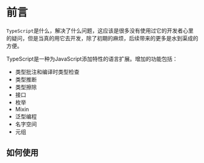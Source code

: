 # 前言

`TypeScript`是什么，解决了什么问题，这应该是很多没有使用过它的开发者心里的疑问，但是当真的用它去开发，除了初期的麻烦，后续带来的更多是水到渠成的方便。

TypeScript是一种为JavaScript添加特性的语言扩展。增加的功能包括：

- 类型批注和编译时类型检查
- 类型推断
- 类型擦除
- 接口
- 枚举
- Mixin
- 泛型编程
- 名字空间
- 元组

## 如何使用

